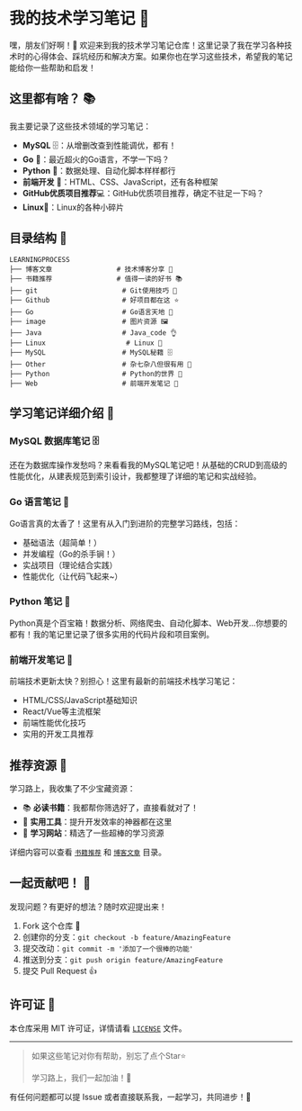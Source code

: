 # 我的技术学习笔记 🚀

嘿，朋友们好啊！👋 欢迎来到我的技术学习笔记仓库！这里记录了我在学习各种技术时的心得体会、踩坑经历和解决方案。如果你也在学习这些技术，希望我的笔记能给你一些帮助和启发！

## 这里都有啥？ 📚

我主要记录了这些技术领域的学习笔记：

- **MySQL** 🗄️：从增删改查到性能调优，都有！
- **Go** 🏃：最近超火的Go语言，不学一下吗？
- **Python** 🐍：数据处理、自动化脚本样样都行
- **前端开发** 🎨：HTML、CSS、JavaScript，还有各种框架
- **GitHub优质项目推荐**💻：GitHub优质项目推荐，确定不驻足一下吗？
- **Linux**🧧：Linux的各种小碎片
## 目录结构 📂

```
LEARNINGPROCESS
├── 博客文章                # 技术博客分享 📝
├── 书籍推荐                # 值得一读的好书 📚
├── git                     # Git使用技巧 🌳
├── Github                  # 好项目都在这 ⭐
├── Go                      # Go语言天地 🏃
├── image                   # 图片资源 🖼️
├── Java                    # Java_code 👌
├── Linux                    # Linux 🧧
├── MySQL                   # MySQL秘籍 🗄️
├── Other                   # 杂七杂八但很有用 🎯
├── Python                  # Python的世界 🐍
├── Web                     # 前端开发笔记 🎨
```

## 学习笔记详细介绍 📖

### MySQL 数据库笔记 🗄️

还在为数据库操作发愁吗？来看看我的MySQL笔记吧！从基础的CRUD到高级的性能优化，从建表规范到索引设计，我都整理了详细的笔记和实战经验。

### Go 语言笔记 🏃

Go语言真的太香了！这里有从入门到进阶的完整学习路线，包括：
- 基础语法（超简单！）
- 并发编程（Go的杀手锏！）
- 实战项目（理论结合实践）
- 性能优化（让代码飞起来~）

### Python 笔记 🐍

Python真是个百宝箱！数据分析、网络爬虫、自动化脚本、Web开发...你想要的都有！我的笔记里记录了很多实用的代码片段和项目案例。

### 前端开发笔记 🎨

前端技术更新太快？别担心！这里有最新的前端技术栈学习笔记：
- HTML/CSS/JavaScript基础知识
- React/Vue等主流框架
- 前端性能优化技巧
- 实用的开发工具推荐

## 推荐资源 💎

学习路上，我收集了不少宝藏资源：
- 📚 **必读书籍**：我都帮你筛选好了，直接看就对了！
- 🔧 **实用工具**：提升开发效率的神器都在这里
- 🎯 **学习网站**：精选了一些超棒的学习资源

详细内容可以查看 [`书籍推荐`](书籍推荐) 和 [`博客文章`](博客文章) 目录。

## 一起贡献吧！ 🤝

发现问题？有更好的想法？随时欢迎提出来！

1. Fork 这个仓库 🍴
2. 创建你的分支：`git checkout -b feature/AmazingFeature` 
3. 提交改动：`git commit -m '添加了一个很棒的功能'`
4. 推送到分支：`git push origin feature/AmazingFeature`
5. 提交 Pull Request 👍

## 许可证 📄

本仓库采用 MIT 许可证，详情请看 [`LICENSE`](LICENSE) 文件。

---

> 如果这些笔记对你有帮助，别忘了点个Star⭐️ 
> 
> 学习路上，我们一起加油！💪

有任何问题都可以提 Issue 或者直接联系我，一起学习，共同进步！🚀
